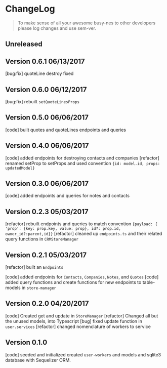 # ChangeLog 
>To make sense of all your awesome busy-nes to other developers please log changes and use sem-ver. 
    
## Unreleased

## Version 0.6.1 06/13/2017
[bug:fix] quoteLine destroy fixed

## Version 0.6.0 06/12/2017
[bug:fix] rebuilt `setQuoteLinesProps`

## Version 0.5.0 06/06/2017
[code] built quotes and quoteLines endpoints and queries

## Version 0.4.0 06/06/2017
[code] added endpoints for destroying contacts and companies
[refactor] renamed setProp to setProps and used convention `{id: model.id, props: updatedModel}`

## Version 0.3.0 06/06/2017
[code] added endpoints and queries for notes and contacts

## Version 0.2.3 05/03/2017
[refactor] rebuilt endpoints and queries to match convention `{payload: { 'prop': {key: prop.key, value: prop}, id?: prop.id, owner_id?:parent,id}}`
[refactor] cleaned up `endpoints.ts` and their related query functions in `CRMStoreManager`
 
## Version 0.2.1 05/03/2017
[refactor] built an `Endpoints` 
 
[code] added endpoints for `Contacts`, `Companies`, `Notes`, and `Quotes`
[code] added query functions and create functions for new endpoints to table-models in `store-manager`

## Version 0.2.0 04/20/2017

[code] Created get and update in `StoreManager`
[refactor] Changed all but the unused models, into Typescript
[bug] fixed update function in `user.services` 
[refactor] changed nomenclature of workers to service

## Version 0.1.0
[code] seeded and initialized created `user-workers` and models and sqlite3 database with Sequelizer ORM.